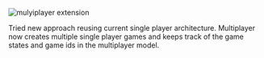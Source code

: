 ![mulyiplayer extension](https://github.com/user-attachments/assets/cc5bf874-88b3-46bf-b82e-2e263441c268)

Tried new approach reusing current single player architecture. Multiplayer now creates multiple single player games and keeps track of the game states and game ids in the multiplayer model. 
